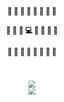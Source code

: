 <h3 align="center">🌲 🌲 🌲 🌲 🌲 🌲 🌲 🌲</h3>
<h3 align="center">🌲 🌲 🌲 💻 🐅 🌲 🌲 🌲</h3>
<h3 align="center">🌲 🌲 🌲 🌲 🌲 🌲 🌲 🌲</h3>

<h1></h1>
<br/>

<div align="center">
  <picture>
    <img src="https://count.getloli.com/@panoplied?name=panoplied&theme=booru-lewd&padding=5&offset=0&align=top&scale=1&pixelated=1&darkmode=0" />
  </picture>
</div>

<div align="center">
    <picture>
    <source
      srcset="https://github-readme-stats-three-tawny-50.vercel.app/api/top-langs/?username=panoplied&langs_count=16&hide=html%2Ccss%2Cscss&size_weight=0.5&count_weight=0.5&hide_border=true&hide_title=true&layout=compact&theme=dark&bg_color=00000000"
      media="(prefers-color-scheme: dark)"
    />
    <source
      srcset="https://github-readme-stats-three-tawny-50.vercel.app/api/top-langs/?username=panoplied&langs_count=16&hide=html%2Ccss%2Cscss&size_weight=0.5&count_weight=0.5&hide_border=true&hide_title=true&layout=compact&theme=default&bg_color=00000000"
      media="(prefers-color-scheme: light), (prefers-color-scheme: no-preference)"
    />
    <img src="https://github-readme-stats-three-tawny-50.vercel.app/api/top-langs/?username=panoplied&langs_count=16&hide=html%2Ccss%2Cscss&size_weight=0.5&count_weight=0.5&hide_border=true&hide_title=true&layout=compact&theme=dark&bg_color=00000000" />
  </picture>
</div>

<!--
<div align="center">
  <picture>
    <source
      srcset="https://github-readme-stats-three-tawny-50.vercel.app/api?username=panoplied&show_icons=true&hide_title=true&theme=dark&hide_border=true&bg_color=00000000"
      media="(prefers-color-scheme: dark)"
    />
    <source
      srcset="https://github-readme-stats-three-tawny-50.vercel.app/api?username=panoplied&show_icons=true&hide_title=true&theme=default&hide_border=true&bg_color=00000000"
      media="(prefers-color-scheme: light), (prefers-color-scheme: no-preference)"
    />
    <img src="https://github-readme-stats-three-tawny-50.vercel.app/api?username=panoplied&show_icons=true&hide_title=true&theme=default&hide_border=true&bg_color=00000000" />
  </picture>
</div>
-->

<!--
<h1></h1>
<br/>

<div align="center">
  <img src="https://64.media.tumblr.com/60109c9f749f0e53a8ed345b669c1348/tumblr_oe3pvon0Ym1r1xpwxo1_400.gif" />
</div>
-->

<!--
**panoplied/panoplied** is a ✨ _special_ ✨ repository because its `README.md` (this file) appears on your GitHub profile.

Here are some ideas to get you started:

- 🔭 I’m currently working on ...
- 🌱 I’m currently learning ...
- 👯 I’m looking to collaborate on ...
- 🤔 I’m looking for help with ...
- 💬 Ask me about ...
- 📫 How to reach me: ...
- 😄 Pronouns: ...
- ⚡ Fun fact: ...
-->

